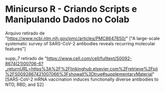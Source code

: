 # Minicurso R - Criando Scripts e Manipulando Dados no Colab

Arquivo retirado de "https://www.ncbi.nlm.nih.gov/pmc/articles/PMC8647650/" ["A large-scale systematic survey of SARS-CoV-2 antibodies reveals recurring molecular features"]

supp_7 retirado de "https://www.cell.com/cell/fulltext/S0092-8674(21)00706-6?_returnURL=https%3A%2F%2Flinkinghub.elsevier.com%2Fretrieve%2Fpii%2FS0092867421007066%3Fshowall%3Dtrue#supplementaryMaterial" [SARS-CoV-2 mRNA vaccination induces functionally diverse antibodies to NTD, RBD, and S2]
